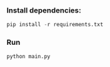 ### Install dependencies:
```python
pip install -r requirements.txt
```

### Run
```python
python main.py
```